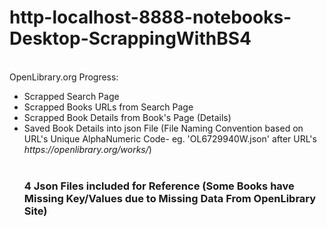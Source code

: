 # http-localhost-8888-notebooks-Desktop-ScrappingWithBS4

<br>
OpenLibrary.org Progress:
<br> 
<ul>
<li>Scrapped Search Page</li>
<li>Scrapped Books URLs from Search Page</li>
<li>Scrapped Book Details from Book's Page (Details)</li>
<li> Saved Book Details into json File (File Naming Convention based on URL's Unique AlphaNumeric Code- eg. 'OL6729940W.json' after URL's <i>https://openlibrary.org/works/</i>)

<br>

<br>
<h3> 4 Json Files included for Reference (Some Books have Missing Key/Values due to Missing Data From OpenLibrary Site)